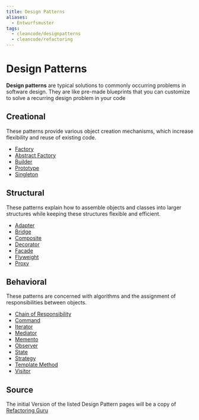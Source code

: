 ```yaml
---
title: Design Patterns
aliases:
  - Entwurfsmuster
tags:
  - cleancode/designpatterns
  - cleancode/refactoring
---
```

# Design Patterns
**Design patterns** are typical solutions to commonly occurring problems in software design. They are like pre-made blueprints that you can customize to solve a recurring design problem in your code
## Creational
These patterns provide various object creation mechanisms, which increase flexibility and reuse of existing code.
- [Factory](docs/main/CleanCode/DesignPatterns/Factory.md)
- [Abstract Factory](docs/main/CleanCode/DesignPatterns/Abstract%20Factory.md)
- [Builder](docs/main/CleanCode/DesignPatterns/Builder.md)
- [Prototype](docs/main/CleanCode/DesignPatterns/Prototype.md)
- [Singleton](docs/main/CleanCode/DesignPatterns/Singleton.md)
## Structural
These patterns explain how to assemble objects and classes into larger structures while keeping these structures flexible and efficient.
- [Adapter](docs/main/CleanCode/DesignPatterns/Adapter.md)
- [Bridge](docs/main/CleanCode/DesignPatterns/Bridge.md)
- [Composite](docs/main/CleanCode/DesignPatterns/Composite.md)
- [Decorator](docs/main/CleanCode/DesignPatterns/Decorator.md)
- [Facade](docs/main/CleanCode/DesignPatterns/Facade.md)
- [Flyweight](docs/main/CleanCode/DesignPatterns/Flyweight.md)
- [Proxy](docs/main/CleanCode/DesignPatterns/Proxy.md)
## Behavioral
These patterns are concerned with algorithms and the assignment of responsibilities between objects.
- [Chain of Responsibility](docs/main/CleanCode/DesignPatterns/Chain%20of%20Responsibility.md)
- [Command](docs/main/CleanCode/DesignPatterns/Command.md)
- [Iterator](docs/main/CleanCode/DesignPatterns/Iterator.md)
- [Mediator](docs/main/CleanCode/DesignPatterns/Mediator.md)
- [Memento](docs/main/CleanCode/DesignPatterns/Memento.md)
- [Observer](docs/main/CleanCode/DesignPatterns/Observer.md)
- [State](docs/main/CleanCode/DesignPatterns/State.md)
- [Strategy](docs/main/CleanCode/DesignPatterns/Strategy.md)
- [Template Method](docs/main/CleanCode/DesignPatterns/Template%20Method.md)
- [Visitor](docs/main/CleanCode/DesignPatterns/Visitor.md)

## Source
The initial Version of the listed Design Pattern pages will be a copy of [Refactoring Guru](https://refactoring.guru/design-patterns)